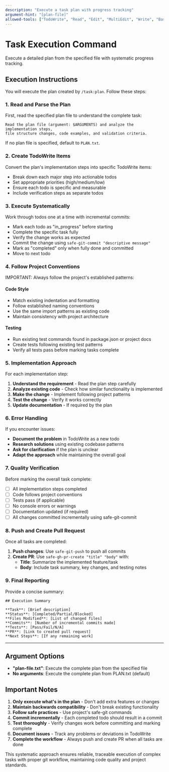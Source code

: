 ```yaml
---
description: "Execute a task plan with progress tracking"
argument-hint: "[plan-file]"
allowed-tools: ["TodoWrite", "Read", "Edit", "MultiEdit", "Write", "Bash", "Grep", "LS", "Glob", "Task", "WebSearch", "mcp__context7__resolve-library-id", "mcp__context7__get-library-docs"]
---
```


# Task Execution Command

Execute a detailed plan from the specified file with systematic progress tracking.

## Execution Instructions

You will execute the plan created by `/task:plan`. Follow these steps:

### 1. Read and Parse the Plan

First, read the specified plan file to understand the complete task:

```
Read the plan file (argument: $ARGUMENTS) and analyze the implementation steps,
file structure changes, code examples, and validation criteria.
```

If no plan file is specified, default to `PLAN.txt`.

### 2. Create TodoWrite Items

Convert the plan's implementation steps into specific TodoWrite items:

- Break down each major step into actionable todos
- Set appropriate priorities (high/medium/low)
- Ensure each todo is specific and measurable
- Include verification steps as separate todos

### 3. Execute Systematically

Work through todos one at a time with incremental commits:

- Mark each todo as "in_progress" before starting
- Complete the specific task fully
- Verify the change works as expected
- Commit the change using `safe-git-commit "descriptive message"`
- Mark as "completed" only when fully done and committed
- Move to next todo

### 4. Follow Project Conventions

IMPORTANT: Always follow the project's established patterns:

#### Code Style
- Match existing indentation and formatting
- Follow established naming conventions
- Use the same import patterns as existing code
- Maintain consistency with project architecture

#### Testing
- Run existing test commands found in package.json or project docs
- Create tests following existing test patterns
- Verify all tests pass before marking tasks complete

### 5. Implementation Approach

For each implementation step:

1. **Understand the requirement** - Read the plan step carefully
2. **Analyze existing code** - Check how similar functionality is implemented
3. **Make the change** - Implement following project patterns
4. **Test the change** - Verify it works correctly
5. **Update documentation** - If required by the plan

### 6. Error Handling

If you encounter issues:

- **Document the problem** in TodoWrite as a new todo
- **Research solutions** using existing codebase patterns
- **Ask for clarification** if the plan is unclear
- **Adapt the approach** while maintaining the overall goal

### 7. Quality Verification

Before marking the overall task complete:

- [ ] All implementation steps completed
- [ ] Code follows project conventions
- [ ] Tests pass (if applicable)
- [ ] No console errors or warnings
- [ ] Documentation updated (if required)
- [ ] All changes committed incrementally using safe-git-commit

### 8. Push and Create Pull Request

Once all tasks are completed:

1. **Push changes**: Use `safe-git-push` to push all commits
2. **Create PR**: Use `safe-gh-pr-create "title" "body"` with:
   - **Title**: Summarize the implemented feature/task
   - **Body**: Include task summary, key changes, and testing notes

### 9. Final Reporting

Provide a concise summary:

```
## Execution Summary

**Task**: [Brief description]
**Status**: [Completed/Partial/Blocked]
**Files Modified**: [List of changed files]
**Commits**: [Number of incremental commits made]
**Tests**: [Pass/Fail/N/A]
**PR**: [Link to created pull request]
**Next Steps**: [If any remaining work]
```

---

## Argument Options

- **"plan-file.txt"**: Execute the complete plan from the specified file
- **No arguments**: Execute the complete plan from PLAN.txt (default)

## Important Notes

1. **Only execute what's in the plan** - Don't add extra features or changes
2. **Maintain backwards compatibility** - Don't break existing functionality
3. **Follow safe practices** - Use project's safe-git commands
4. **Commit incrementally** - Each completed todo should result in a commit
5. **Test thoroughly** - Verify changes work before committing and marking complete
6. **Document issues** - Track any problems or deviations in TodoWrite
7. **Complete the workflow** - Always push and create PR when all tasks are done

This systematic approach ensures reliable, traceable execution of complex tasks with proper git workflow, maintaining code quality and project standards.
